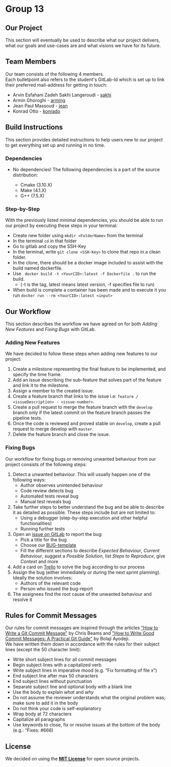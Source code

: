 # Group 13

## Our Project

This section will eventually be used to describe what our project delivers, what our goals and use-cases are and what visions we have for its future.

## Team Members

Our team consists of the following 4 members.  
Each bulletpoint also refers to 
the student's GitLab-Id which is set up to link their preferred mail-address
for getting in touch:
- Arvin Esfahani Zadeh Sakhi Langeroudi - [sakhi](mailto:gusesfar@student.gu.se)
- Armin Ghoroghi - [arming](mailto:arre2118@gmail.com)
- Jean Paul Massoud - [jean](mailto:gusjeanma@student.gu.se)
- Konrad Otto - [konrado](mailto:gusottko@student.gu.se)

## Build Instructions

This section provides detailed instructions to help users new to our project to get everything set up and running in no time.

### Dependencies
* No dependencies! The following dependencies is a part of the source distribution:  
    
    * Cmake (3.10.X)
    * Make (4.1.X)
    * G++ (7.5.X)

### Step-by-Step

With the previously listed minimal dependencies, you should be able to run our project by executing these steps in your terminal:

* Create new folder using `mkdir <FolderName>` from the terminal
* In the terminal `cd` in that folder
* Go to gitlab and copy the SSH-Key
* In the terminal, write `git clone <SSH-Key>` to clone that repo in a clean folder.
* In the clone, there should be a docker image included to assist with the build named dockerfile.
* Use ` docker build -t <YourCID>:latest -f Dockerfile .` to run the build. 
    * (-t is the tag, latest means latest version, -f specifies file to run)
* When build is complete a container has been made and to execute it you run `docker run --rm <YourCID>:latest <input>`

## Our Workflow

This section describes the workflow we have agreed on for both *Adding New Features* and *Fixing Bugs* with GitLab.

### Adding New Features
We have decided to follow these steps when adding new features to our project:

1. Create a milestone representing the final feature to be implemented, and specify the time frame.
2. Add an issue describing the sub-feature that solves part of the feature and link it to the milestone.
3. Assign a member to the created issue.
4. Create a feature branch that links to the issue i.e:
 ` feature / <issueDescription> - <issue-number> `.
5. Create a pull request to merge the feature branch with the `develop` branch only if the latest commit on the feature branch passes the pipeline tests.
6. Once the code is reviewed and proved stable on `develop`, create a pull request to merge develop with `master`.
7. Delete the feature branch and close the issue.

### Fixing Bugs

Our workflow for fixing bugs or removing unwanted behaviour from our project consists of the following steps:

1. Detect a unwanted behaviour. This will usually happen one of the following ways:
    - Author observes unintended behaviour
    - Code review detects bug
    - Automated tests reveal bug
    - Manual test reveals bug
2. Take further steps to better understand the bug and be able to describe it as detailed as possible. These steps include but are not limited to:
    - Using a debugger (step-by-step execution and other helpful functionalities)
    - Running further tests
3. Open an [issue on GitLab](https://git.chalmers.se/courses/dit638/students/group_13/issues/new?issue%5Bassignee_id%5D=&issue%5Bmilestone_id%5D=#) to report the bug:
    - Pick a title for the bug
    - Choose our [BUG-template](.gitlab/issue_templates/BUG.md)
    - Fill the different sections to describe *Expected Behaviour*, *Current Behaviour*, suggest a *Possible Solution*, list *Steps to Reproduce*, give *Context* and more
4. Add a card on [Trello](https://trello.com/b/Gtc7wuxz/team-sprintboard) to solve the bug according to our process
5. Assign the bug (either immediately or during the next sprint planning). Ideally the solution involves:
    - Authors of the relevant code
    - Person who issued the bug-report
6. The assignees find the root cause of the unwanted behaviour and resolve it


## Rules for Commit Messages

Our rules for commit messages are inspired through the articles ["How to Write a Git Commit Message"](https://chris.beams.io/posts/git-commit/) by Chris Beams and ["How to Write Good Commit Messages: A Practical Git Guide"](https://www.freecodecamp.org/news/writing-good-commit-messages-a-practical-guide/) by Bolaji Ayodeji.  
We have written them down in accordance with the rules for their subject lines (except the 50 character limit):

- Write short subject lines for all commit messages
- Begin subject lines with a capitalized verb
- Write subject lines in imperative mood (e.g. “Fix formatting of file x”)
- End subject line after max 50 characters
- End subject lines without punctuation
- Separate subject line and optional body with a blank line
- Use the body to explain *what* and *why*
- Do not assume the reviewer understands what the original problem was; make sure to add it in the body
- Do not think your code is self-explanatory
- Wrap body at 72 characters
- Capitalize all paragraphs
- Use keywords to close, fix or resolve issues at the bottom of the body (e.g.: “Fixes: #666)

## License

We decided on using the [**MIT License**](LICENSE) for open source projects.